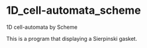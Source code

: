 1D_cell-automata_scheme
=======================

1D cell-automata by Scheme

This is a program that displaying a Sierpinski gasket.
